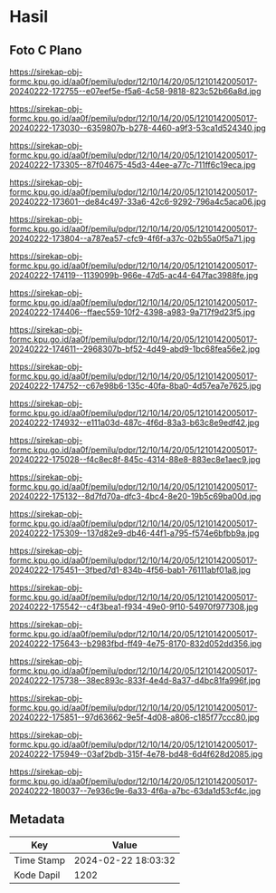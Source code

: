 # Hasil

## Foto C Plano

https://sirekap-obj-formc.kpu.go.id/aa0f/pemilu/pdpr/12/10/14/20/05/1210142005017-20240222-172755--e07eef5e-f5a6-4c58-9818-823c52b66a8d.jpg

https://sirekap-obj-formc.kpu.go.id/aa0f/pemilu/pdpr/12/10/14/20/05/1210142005017-20240222-173030--6359807b-b278-4460-a9f3-53ca1d524340.jpg

https://sirekap-obj-formc.kpu.go.id/aa0f/pemilu/pdpr/12/10/14/20/05/1210142005017-20240222-173305--87f04675-45d3-44ee-a77c-711ff6c19eca.jpg

https://sirekap-obj-formc.kpu.go.id/aa0f/pemilu/pdpr/12/10/14/20/05/1210142005017-20240222-173601--de84c497-33a6-42c6-9292-796a4c5aca06.jpg

https://sirekap-obj-formc.kpu.go.id/aa0f/pemilu/pdpr/12/10/14/20/05/1210142005017-20240222-173804--a787ea57-cfc9-4f6f-a37c-02b55a0f5a71.jpg

https://sirekap-obj-formc.kpu.go.id/aa0f/pemilu/pdpr/12/10/14/20/05/1210142005017-20240222-174119--1139099b-966e-47d5-ac44-647fac3988fe.jpg

https://sirekap-obj-formc.kpu.go.id/aa0f/pemilu/pdpr/12/10/14/20/05/1210142005017-20240222-174406--ffaec559-10f2-4398-a983-9a717f9d23f5.jpg

https://sirekap-obj-formc.kpu.go.id/aa0f/pemilu/pdpr/12/10/14/20/05/1210142005017-20240222-174611--2968307b-bf52-4d49-abd9-1bc68fea56e2.jpg

https://sirekap-obj-formc.kpu.go.id/aa0f/pemilu/pdpr/12/10/14/20/05/1210142005017-20240222-174752--c67e98b6-135c-40fa-8ba0-4d57ea7e7625.jpg

https://sirekap-obj-formc.kpu.go.id/aa0f/pemilu/pdpr/12/10/14/20/05/1210142005017-20240222-174932--e111a03d-487c-4f6d-83a3-b63c8e9edf42.jpg

https://sirekap-obj-formc.kpu.go.id/aa0f/pemilu/pdpr/12/10/14/20/05/1210142005017-20240222-175028--f4c8ec8f-845c-4314-88e8-883ec8e1aec9.jpg

https://sirekap-obj-formc.kpu.go.id/aa0f/pemilu/pdpr/12/10/14/20/05/1210142005017-20240222-175132--8d7fd70a-dfc3-4bc4-8e20-19b5c69ba00d.jpg

https://sirekap-obj-formc.kpu.go.id/aa0f/pemilu/pdpr/12/10/14/20/05/1210142005017-20240222-175309--137d82e9-db46-44f1-a795-f574e6bfbb9a.jpg

https://sirekap-obj-formc.kpu.go.id/aa0f/pemilu/pdpr/12/10/14/20/05/1210142005017-20240222-175451--3fbed7d1-834b-4f56-bab1-76111abf01a8.jpg

https://sirekap-obj-formc.kpu.go.id/aa0f/pemilu/pdpr/12/10/14/20/05/1210142005017-20240222-175542--c4f3bea1-f934-49e0-9f10-54970f977308.jpg

https://sirekap-obj-formc.kpu.go.id/aa0f/pemilu/pdpr/12/10/14/20/05/1210142005017-20240222-175643--b2983fbd-ff49-4e75-8170-832d052dd356.jpg

https://sirekap-obj-formc.kpu.go.id/aa0f/pemilu/pdpr/12/10/14/20/05/1210142005017-20240222-175738--38ec893c-833f-4e4d-8a37-d4bc81fa996f.jpg

https://sirekap-obj-formc.kpu.go.id/aa0f/pemilu/pdpr/12/10/14/20/05/1210142005017-20240222-175851--97d63662-9e5f-4d08-a806-c185f77ccc80.jpg

https://sirekap-obj-formc.kpu.go.id/aa0f/pemilu/pdpr/12/10/14/20/05/1210142005017-20240222-175949--03af2bdb-315f-4e78-bd48-6d4f628d2085.jpg

https://sirekap-obj-formc.kpu.go.id/aa0f/pemilu/pdpr/12/10/14/20/05/1210142005017-20240222-180037--7e936c9e-6a33-4f6a-a7bc-63da1d53cf4c.jpg


## Metadata

| Key        | Value               |
| ---------- | ------------------- |
| Time Stamp | 2024-02-22 18:03:32 |
| Kode Dapil | 1202                |



